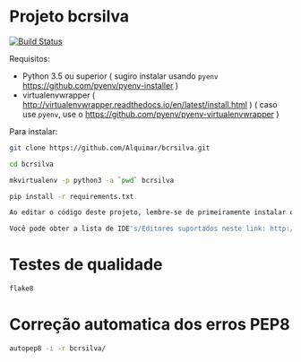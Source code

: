 # Projeto bcrsilva

[![Build Status](https://travis-ci.org/Alquimar/bcrsilva.svg?branch=master)](https://travis-ci.org/Alquimar/bcrsilva)

Requisitos:

* Python 3.5 ou superior ( sugiro instalar usando `pyenv` https://github.com/pyenv/pyenv-installer )
* virtualenvwrapper ( http://virtualenvwrapper.readthedocs.io/en/latest/install.html ) ( caso use `pyenv`, use o https://github.com/pyenv/pyenv-virtualenvwrapper )


Para instalar:

```bash
git clone https://github.com/Alquimar/bcrsilva.git

cd bcrsilva

mkvirtualenv -p python3 -a `pwd` bcrsilva

pip install -r requirements.txt

```

```bash
Ao editar o código deste projeto, lembre-se de primeiramente instalar o plugin do editorconfig para o editor que você está utilizando, de modo que seu editor seja configurado automaticamente para seguir os padrões que usamos neste projeto.

Você pode obter a lista de IDE's/Editores suportados neste link: http://editorconfig.org/#download
```



# Testes de qualidade

```bash
flake8
```


# Correção automatica dos erros PEP8

```bash
autopep8 -i -r bcrsilva/
```


